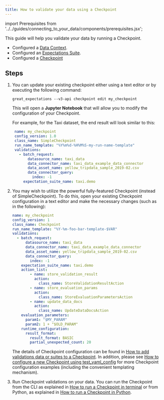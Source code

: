 ```yaml
---
title: How to validate your data using a Checkpoint
---
```


import Prerequisites from '../../guides/connecting_to_your_data/components/prerequisites.jsx';

This guide will help you validate your data by running a Checkpoint.


<Prerequisites>

- Configured a [Data Context](../../tutorials/getting_started/initialize_a_data_context.md).
- Configured an [Expectations Suite](../../tutorials/getting_started/create_your_first_expectations.md).
- Configured a [Checkpoint](./checkpoints/how_to_create_a_new_checkpoint)

</Prerequisites>

Steps
-----

1. You can update your existing checkpoint either using a text editor or by executing the following command:

   ```console
   great_expectations --v3-api checkpoint edit my_checkpoint
   ```

   This will open a **Jupyter Notebook** that will allow you to modify the configuration of your Checkpoint.

   For example, for the Taxi dataset, the end result will look similar to this:
 
   ```yaml
    name: my_checkpoint
    config_version: 1.0
    class_name: SimpleCheckpoint
    run_name_template: "%Y%m%d-%H%M%S-my-run-name-template"
    validations:
      - batch_request:
          datasource_name: taxi_data
          data_connector_name: taxi_data_example_data_connector
          data_asset_name: yellow_tripdata_sample_2019-02.csv
          data_connector_query:
            index: -1
        expectation_suite_name: taxi.demo
   ```

2. You may wish to utilize the powerful fully-featured Checkpoint (instead of SimpleCheckpoint).  To do this, open your existing Checkpoint configuration in a text editor and make the necessary changes (such as in the following):

   ```yaml
   name: my_checkpoint
   config_version: 1
   class_name: Checkpoint
   run_name_template: "%Y-%m-foo-bar-template-$VAR"
   validations:
     - batch_request:
         datasource_name: taxi_data
         data_connector_name: taxi_data_example_data_connector
         data_asset_name: yellow_tripdata_sample_2019-02.csv
         data_connector_query:
           index: -1
       expectation_suite_name: taxi.demo
       action_list:
           - name: store_validation_result
             action:
               class_name: StoreValidationResultAction
           - name: store_evaluation_params
             action:
               class_name: StoreEvaluationParametersAction
           - name: update_data_docs
             action:
               class_name: UpdateDataDocsAction
       evaluation_parameters:
         param1: "$MY_PARAM"
         param2: 1 + "$OLD_PARAM"
       runtime_configuration:
         result_format:
           result_format: BASIC
           partial_unexpected_count: 20
   ```

   The details of Checkpoint configuration can be found in [How to add validations data or suites to a Checkpoint](./checkpoints/how_to_add_validations_data_or_suites_to_a_checkpoint).
   In addition, please see [How to configure a new Checkpoint using test_yaml_config](./checkpoints/how_to_configure_a_new_checkpoint_using_test_yaml_config.md) for more Checkpoint configuration examples (including the convenient templating mechanism).

3. Run Checkpoint validations on your data.
   You can run the Checkpoint from the CLI as explained in [How to run a Checkpoint in terminal](./checkpoints/how_to_run_a_checkpoint_in_terminal) or from Python, as explained in [How to run a Checkpoint in Python](./checkpoints/how_to_run_a_checkpoint_in_python).

